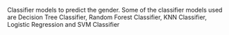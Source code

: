 Classifier models to predict the gender. Some of the classifier models used are Decision Tree Classifier, Random Forest Classifier, KNN Classifier, Logistic Regression and SVM Classifier
